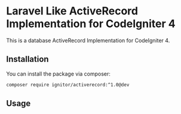# Laravel Like ActiveRecord Implementation for CodeIgniter 4

This is a database ActiveRecord Implementation for CodeIgniter 4.

## Installation

You can install the package via composer:

```bash
composer require ignitor/activerecord:^1.0@dev
```

## Usage
